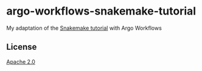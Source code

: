 # argo-workflows-snakemake-tutorial

My adaptation of the [Snakemake tutorial](https://snakemake.readthedocs.io/en/stable/tutorial/tutorial.html) with Argo Workflows

## License

[Apache 2.0](./LICENSE)
